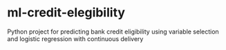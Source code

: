 # ml-credit-elegibility
Python project for predicting bank credit eligibility using variable selection and logistic regression with continuous delivery
